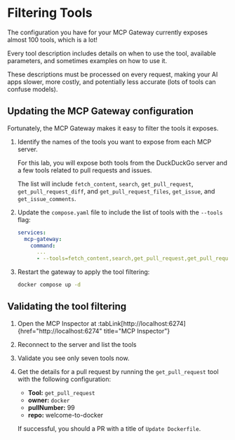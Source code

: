 # Filtering Tools

The configuration you have for your MCP Gateway currently exposes almost 100 tools, which is a lot!

Every tool description includes details on when to use the tool, available parameters, and sometimes examples on how to use it.

These descriptions must be processed on every request, making your AI apps slower, more costly, and potentially less accurate (lots of tools can confuse models).

## Updating the MCP Gateway configuration

Fortunately, the MCP Gateway makes it easy to filter the tools it exposes.

1. Identify the names of the tools you want to expose from each MCP server.

    For this lab, you will expose both tools from the DuckDuckGo server and a few tools related to pull requests and issues.

    The list will include `fetch_content`, `search`, `get_pull_request`, `get_pull_request_diff`, and `get_pull_request_files`, `get_issue`, and `get_issue_comments`.

2. Update the `compose.yaml` file to include the list of tools with the `--tools` flag:


    ```yaml
    services:
      mcp-gateway:
        command:
          ...
          - --tools=fetch_content,search,get_pull_request,get_pull_request_diff,get_pull_request_files,get_issue,get_issue_comments
    ```


3. Restart the gateway to apply the tool filtering:

    ```bash terminal-id=compose2
    docker compose up -d
    ```



## Validating the tool filtering

1. Open the MCP Inspector at :tabLink[http://localhost:6274]{href="http://localhost:6274" title="MCP Inspector"}

2. Reconnect to the server and list the tools

3. Validate you see only seven tools now.

4. Get the details for a pull request by running the `get_pull_request` tool with the following configuration:

    - **Tool:** `get_pull_request`
    - **owner:** `docker`
    - **pullNumber:** 99
    - **repo:** welcome-to-docker

    If successful, you should a PR with a title of `Update Dockerfile`.
